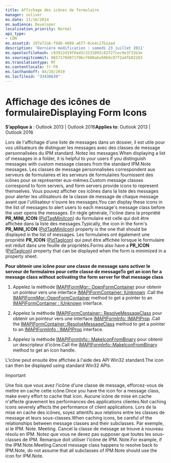 ```yaml
---
title: Affichage des icônes de formulaire
manager: soliver
ms.date: 11/16/2014
ms.audience: Developer
localization_priority: Normal
api_type:
- COM
ms.assetid: 197e72ab-f9d6-4889-a677-0ce4c27b1aad
description: 'Derniére modification : samedi 23 juillet 2011'
ms.openlocfilehash: c93912d19f0ad3c3231092c82f27cec9e3f15b3e
ms.sourcegitcommit: 8657170d071f9bcf680aba50b9c07f2a4fb82283
ms.translationtype: MT
ms.contentlocale: fr-FR
ms.lasthandoff: 04/28/2019
ms.locfileid: "33438630"
---
```

# <a name="displaying-form-icons"></a><span data-ttu-id="40bf6-103">Affichage des icônes de formulaire</span><span class="sxs-lookup"><span data-stu-id="40bf6-103">Displaying Form Icons</span></span>

  
  
<span data-ttu-id="40bf6-104">**S’applique à** : Outlook 2013 | Outlook 2016</span><span class="sxs-lookup"><span data-stu-id="40bf6-104">**Applies to**: Outlook 2013 | Outlook 2016</span></span> 
  
<span data-ttu-id="40bf6-105">Lors de l'affichage d'une liste de messages dans un dossier, il est utile pour vos utilisateurs de distinguer les messages avec des classes de message personnalisées du IPM standard. Notez les messages.</span><span class="sxs-lookup"><span data-stu-id="40bf6-105">When displaying a list of messages in a folder, it is helpful to your users if you distinguish messages with custom message classes from the standard IPM.Note messages.</span></span> <span data-ttu-id="40bf6-106">Les classes de message personnalisées correspondent aux serveurs de formulaires et les serveurs de formulaires fournissent des icônes pour se représenter eux-mêmes.</span><span class="sxs-lookup"><span data-stu-id="40bf6-106">Custom message classes correspond to form servers, and form servers provide icons to represent themselves.</span></span> <span data-ttu-id="40bf6-107">Vous pouvez afficher ces icônes dans la liste des messages pour alerter les utilisateurs de la classe de message de chaque message avant que l'utilisateur n'ouvre les messages.</span><span class="sxs-lookup"><span data-stu-id="40bf6-107">You can display these icons in the list of messages to alert users to each message's message class before the user opens the messages.</span></span> <span data-ttu-id="40bf6-108">En règle générale, l'icône dans la propriété **PR_MINI_ICON** ([PidTagMiniIcon](pidtagminiicon-canonical-property.md)) du formulaire est celle qui doit être affichée dans la liste des messages.</span><span class="sxs-lookup"><span data-stu-id="40bf6-108">Typically, the icon in the form's **PR_MINI_ICON** ([PidTagMiniIcon](pidtagminiicon-canonical-property.md)) property is the one that should be displayed in the list of messages.</span></span> <span data-ttu-id="40bf6-109">Les formulaires ont également une propriété **PR_ICON** ([PidTagIcon](pidtagicon-canonical-property.md)) qui peut être affichée lorsque le formulaire est réduit dans une feuille de propriétés.</span><span class="sxs-lookup"><span data-stu-id="40bf6-109">Forms also have a **PR_ICON** ([PidTagIcon](pidtagicon-canonical-property.md)) property that can be displayed when the form is minimized in a property sheet.</span></span>
  
 <span data-ttu-id="40bf6-110">**Pour obtenir une icône pour une classe de message sans activer le serveur de formulaires pour cette classe de message**</span><span class="sxs-lookup"><span data-stu-id="40bf6-110">**To get an icon for a message class without activating the form server for that message class**</span></span>
  
1. <span data-ttu-id="40bf6-111">Appelez la méthode [IMAPIFormMgr:: OpenFormContainer](imapiformmgr-openformcontainer.md) pour obtenir un pointeur vers une interface [IMAPIFormContainer: IUnknown](imapiformcontaineriunknown.md) .</span><span class="sxs-lookup"><span data-stu-id="40bf6-111">Call the [IMAPIFormMgr::OpenFormContainer](imapiformmgr-openformcontainer.md) method to get a pointer to an [IMAPIFormContainer : IUnknown](imapiformcontaineriunknown.md) interface.</span></span> 
    
2. <span data-ttu-id="40bf6-112">Appelez la méthode [IMAPIFormContainer:: ResolveMessageClass](imapiformcontainer-resolvemessageclass.md) pour obtenir un pointeur vers une interface [IMAPIFormInfo: IMAPIProp](imapiforminfoimapiprop.md) .</span><span class="sxs-lookup"><span data-stu-id="40bf6-112">Call the [IMAPIFormContainer::ResolveMessageClass](imapiformcontainer-resolvemessageclass.md) method to get a pointer to an [IMAPIFormInfo : IMAPIProp](imapiforminfoimapiprop.md) interface.</span></span> 
    
3. <span data-ttu-id="40bf6-113">Appelez la méthode [IMAPIFormInfo:: MakeIconFromBinary](imapiforminfo-makeiconfrombinary.md) pour obtenir un descripteur d'icône.</span><span class="sxs-lookup"><span data-stu-id="40bf6-113">Call the [IMAPIFormInfo::MakeIconFromBinary](imapiforminfo-makeiconfrombinary.md) method to get an icon handle.</span></span> 
    
<span data-ttu-id="40bf6-114">L'icône peut ensuite être affichée à l'aide des API Win32 standard.</span><span class="sxs-lookup"><span data-stu-id="40bf6-114">The icon can then be displayed using standard Win32 APIs.</span></span>
  
> [!IMPORTANT]
> <span data-ttu-id="40bf6-115">Une fois que vous avez l'icône d'une classe de message, efforcez-vous de mettre en cache cette icône.</span><span class="sxs-lookup"><span data-stu-id="40bf6-115">Once you have the icon for a message class, make every effort to cache that icon.</span></span> <span data-ttu-id="40bf6-116">Aucune icône de mise en cache n'affecte gravement les performances des applications clientes.</span><span class="sxs-lookup"><span data-stu-id="40bf6-116">Not caching icons severely affects the performance of client applications.</span></span> <span data-ttu-id="40bf6-117">Lors de la mise en cache des icônes, soyez attentifs aux relations entre les classes de message et leurs sous-classes.</span><span class="sxs-lookup"><span data-stu-id="40bf6-117">When caching icons, be careful of the relationships between message classes and their subclasses.</span></span> <span data-ttu-id="40bf6-118">Par exemple, si le IPM. Note. Meeting. Cancel la classe de message se trouve à nouveau résolu en IPM. Notez que vous ne devez pas supposer que toutes les sous-classes de IPM. Remarque doit utiliser l'icône de IPM. Note.</span><span class="sxs-lookup"><span data-stu-id="40bf6-118">For example, if the IPM.Note.Meeting.Cancel message class happens to resolve back to IPM.Note, do not assume that all subclasses of IPM.Note should use the icon for IPM.Note.</span></span> 
  


